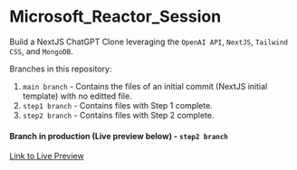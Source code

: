 # Microsoft_Reactor_Session
Build a NextJS ChatGPT Clone leveraging the `OpenAI API`, `NextJS`, `Tailwind CSS`, and `MongoDB`.

Branches in this repository:
1. `main branch` - Contains the files of an initial commit (NextJS initial template) with no editted file.
2. `step1 branch` - Contains files with Step 1 complete.
3. `step2 branch` - Contains files with Step 2 complete.

#### Branch in production (Live preview below) - `step2 branch`

[Link to Live Preview](https://microsoft-reactor-session.vercel.app/)
